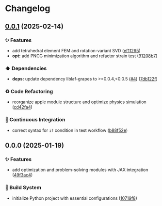 # Changelog

## [0.0.1](https://github.com/liblaf/apple/compare/v0.0.0...v0.0.1) (2025-02-14)


### ✨ Features

* add tetrahedral element FEM and rotation-variant SVD ([ef11295](https://github.com/liblaf/apple/commit/ef11295ba1f85ef18f89063abcd7694de0d0af73))
* **opt:** add PNCG minimization algorithm and refactor strain test ([91208b7](https://github.com/liblaf/apple/commit/91208b7c382933586e8900419195c939b397f5ad))


### ⬆️ Dependencies

* **deps:** update dependency liblaf-grapes to &gt;=0.0.4,&lt;0.0.5 ([#4](https://github.com/liblaf/apple/issues/4)) ([7db122f](https://github.com/liblaf/apple/commit/7db122f9f585ac6ba3ca6900e41d1ba059e37abd))


### ♻ Code Refactoring

* reorganize apple module structure and optimize physics simulation ([cd42fa4](https://github.com/liblaf/apple/commit/cd42fa4423b9ac8b8faeddebaad842d0a1eb8ac9))


### 🔧 Continuous Integration

* correct syntax for `if` condition in test workflow ([b88f52e](https://github.com/liblaf/apple/commit/b88f52e6c02433c5df5148ca578d831493c18b4f))

## 0.0.0 (2025-01-19)

### ✨ Features

- add optimization and problem-solving modules with JAX integration ([49f3ac4](https://github.com/liblaf/apple/commit/49f3ac4ef1f427f469170c5e9eaaf83ebed4a6c4))

### 👷 Build System

- initialize Python project with essential configurations ([10719f8](https://github.com/liblaf/apple/commit/10719f8793ac0aa58caaca57dc44e15165640c9c))

